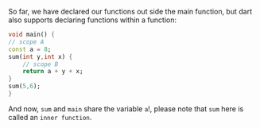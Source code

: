 So far, we have declared our functions out side the main function, but dart also supports declaring functions within a function:

```dart
void main() {
// scope A
const a = 8;
sum(int y,int x) {
    // scope B
    return a + y + x;
}
sum(5,6);
}
```

And now, `sum` and `main` share the variable `a`!, please note that `sum` here is called an `inner function`.
